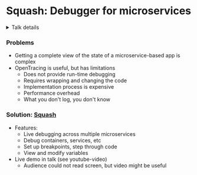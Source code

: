 # Squash: Debugger for microservices
<details>
	<summary>Talk details</summary>
	<ul>
		<li>Speaker: Idit Levine<a href="https://twitter.com/Idit_Levine">(Twitter</a> / <a href="https://github.com/ilevine">Github</a>)</li>
		<li>Youtube-video: Coming up</li>
		<li><a href="http://sched.co/CU87">Talk details on sched.com</a></li>
	</ul>
</details>

### Problems
* Getting a complete view of the state of a microservice-based app is complex
* OpenTracing is useful, but has limitations
  * Does not provide run-time debugging
  * Requires wrapping and changing the code
  * Implementation process is expensive
  * Performance overhead
  * What you don't log, you don't know

### Solution: [Squash](https://github.com/solo-io/squash)
* Features:
  * Live debugging across multiple microservices
  * Debug containers, services, etc
  * Set up breakpoints, step through code
  * View and modify variables
* Live demo in talk (see youtube-video)
  * Audience could not read screen, but video might be useful

